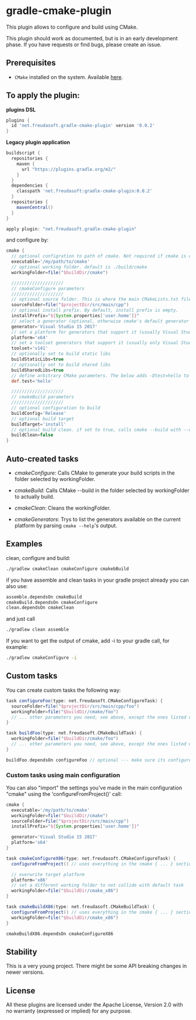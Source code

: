 # gradle-cmake-plugin
This plugin allows to configure and build using CMake. 

This plugin should work as documented, but is in an early development phase. 
If you have requests or find bugs, please create an issue.

## Prerequisites

* `CMake` installed on the system. Available [here](https://www.cmake.org "CMake Homepage").

## To apply the plugin:

**plugins DSL**

```groovy
plugins {
  id 'net.freudasoft.gradle-cmake-plugin' version '0.0.2'
}
```

**Legacy plugin application**

```groovy
buildscript {
  repositories {
    maven {
      url "https://plugins.gradle.org/m2/"
    }
  }
  dependencies {
    classpath 'net.freudasoft:gradle-cmake-plugin:0.0.2'
  }
  repositories {
    mavenCentral()
  }
}

apply plugin: "net.freudasoft.gradle-cmake-plugin"
```

and configure by:

```groovy
cmake {
  // optional configration to path of cmake. Not required if cmake is on the path.
  executable='/my/path/to/cmake'
  // optional working folder. default is ./build/cmake
  workingFolder=file("$buildDir/cmake")

  ////////////////////
  // cmakeConfigure parameters
  ////////////////////
  // optional source folder. This is where the main CMakeLists.txt file resides. Default is ./src/main/cpp
  sourceFolder=file("$projectDir/src/main/cpp")
  // optional install prefix. By default, install prefix is empty.
  installPrefix="${System.properties['user.home']}"
  // select a generator (optional, otherwise cmake's default generator is used)
  generator='Visual Studio 15 2017'
  // set a platform for generators that support it (usually Visual Studio)
  platform='x64'
  // set a toolset generators that support it (usually only Visual Studio)
  toolset='v141'
  // optionally set to build static libs
  buildStaticLibs=true
  // optionally set to build shared libs
  buildSharedLibs=true
  // define arbitrary CMake parameters. The below adds -Dtest=hello to cmake command line.
  def.test='hello'

  ////////////////////
  // cmakeBuild parameters
  ////////////////////
  // optional configuration to build
  buildConfig='Release'
  // optional build target
  buildTarget='install'
  // optional build clean. if set to true, calls cmake --build with --clean-first
  buildClean=false
}
```

## Auto-created tasks

* *cmakeConfigure*: Calls CMake to generate your build scripts in the folder selected by workingFolder.

* *cmakeBuild*: Calls CMake --build in the folder selected by workingFolder to actually build.

* *cmakeClean*: Cleans the workingFolder.

* *cmakeGenerators*: Trys to list the generators available on the current platform by parsing `cmake --help`'s output.

## Examples

clean, configure and build:

```bash
./gradlew cmakeClean cmakeConfigure cmakebBuild
```

if you have assemble and clean tasks in your gradle project already you can also use:
	
```bash
assemble.dependsOn cmakeBuild
cmakeBuild.dependsOn cmakeConfigure
clean.dependsOn cmakeClean
```

and just call

```bash
./gradlew clean assemble
```

If you want to get the output of cmake, add -i to your gradle call, for example:
	
```bash
./gradlew cmakeConfigure -i
```

## Custom tasks

You can create custom tasks the following way:

```groovy
task configureFoo(type: net.freudasoft.CMakeConfigureTask) {
  sourceFolder=file("$projectDir/src/main/cpp/foo")
  workingFolder=file("$buildDir/cmake/foo")
  // ... other parameters you need, see above, except the ones listed under cmakeBuild Parameters
}

task buildFoo(type: net.freudasoft.CMakeBuildTask) {
  workingFolder=file("$buildDir/cmake/foo")
  // ... other parameters you need, see above, except the ones listed under cmakeConfigure parameters
}

buildFoo.dependsOn configureFoo // optional --- make sure its configured when you run the build task
```

### Custom tasks using main configuration

You can also "import" the settings you've made in the main configuration "cmake" using the 'configureFromProject()' call:

```groovy
cmake {
  executable='/my/path/to/cmake'
  workingFolder=file("$buildDir/cmake")
  sourceFolder=file("$projectDir/src/main/cpp")
  installPrefix="${System.properties['user.home']}"

  generator='Visual Studio 15 2017'
  platform='x64'
}

task cmakeConfigureX86(type: net.freudasoft.CMakeConfigureTask) {
  configureFromProject() // uses everything in the cmake { ... } section.

  // overwrite target platform
  platform='x86'
  // set a different working folder to not collide with default task
  workingFolder=file("$buildDir/cmake_x86")
}

task cmakeBuildX86(type: net.freudasoft.CMakeBuildTask) {
  configureFromProject() // uses everything in the cmake { ... } section.
  workingFolder=file("$buildDir/cmake_x86")
}

cmakeBuildX86.dependsOn cmakeConfigureX86
```

## Stability

This is a very young project. There might be some API breaking changes in newer versions.

## License

All these plugins are licensed under the Apache License, Version 2.0 with no warranty (expressed or implied) for any purpose.
